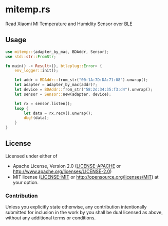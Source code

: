 # mitemp.rs

Read Xiaomi MI Temperature and Humidity Sensor over BLE

## Usage

```rust
use mitemp::{adapter_by_mac, BDAddr, Sensor};
use std::str::FromStr;

fn main() -> Result<(), btleplug::Error> {
    env_logger::init();

    let addr = BDAddr::from_str("00:1A:7D:DA:71:08").unwrap();
    let adapter = adapter_by_mac(addr)?;
    let device = BDAddr::from_str("58:2d:34:35:f3:d4").unwrap();
    let sensor = Sensor::new(adapter, device);

    let rx = sensor.listen();
    loop {
        let data = rx.recv().unwrap();
        dbg!(data);
    }
}

```

## License

Licensed under either of
 * Apache License, Version 2.0 ([LICENSE-APACHE](LICENSE-APACHE) or http://www.apache.org/licenses/LICENSE-2.0)
 * MIT license ([LICENSE-MIT](LICENSE-MIT) or http://opensource.org/licenses/MIT)
at your option.

### Contribution

Unless you explicitly state otherwise, any contribution intentionally submitted
for inclusion in the work by you shall be dual licensed as above, without any
additional terms or conditions.